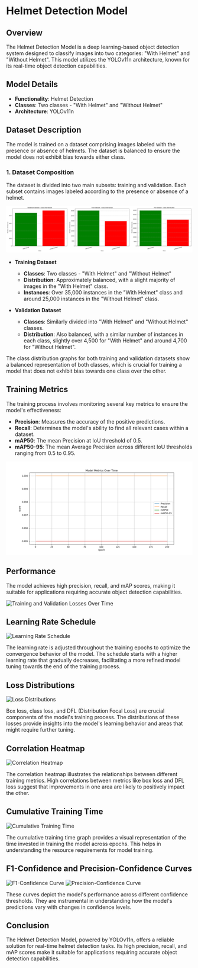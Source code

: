 # Helmet Detection Model

## Overview

The Helmet Detection Model is a deep learning-based object detection system designed to classify images into two categories: "With Helmet" and "Without Helmet". This model utilizes the YOLOv11n architecture, known for its real-time object detection capabilities.

## Model Details

- **Functionality**: Helmet Detection
- **Classes**: Two classes - "With Helmet" and "Without Helmet"
- **Architecture**: YOLOv11n

## Dataset Description

The model is trained on a dataset comprising images labeled with the presence or absence of helmets. The dataset is balanced to ensure the model does not exhibit bias towards either class.

### 1. Dataset Composition

The dataset is divided into two main subsets: training and validation. Each subset contains images labeled according to the presence or absence of a helmet.

![Dataset Composition](https://github.com/Haafii/safeSync-helmet-detection/blob/main/yolo11n/plots/Dataset_class_distribution.png)

- **Training Dataset**

  - **Classes**: Two classes - "With Helmet" and "Without Helmet"
  - **Distribution**: Approximately balanced, with a slight majority of images in the "With Helmet" class.
  - **Instances**: Over 35,000 instances in the "With Helmet" class and around 25,000 instances in the "Without Helmet" class.
- **Validation Dataset**

  - **Classes**: Similarly divided into "With Helmet" and "Without Helmet" classes.
  - **Distribution**: Also balanced, with a similar number of instances in each class, slightly over 4,500 for "With Helmet" and around 4,700 for "Without Helmet".

The class distribution graphs for both training and validation datasets show a balanced representation of both classes, which is crucial for training a model that does not exhibit bias towards one class over the other.

## Training Metrics

The training process involves monitoring several key metrics to ensure the model's effectiveness:

- **Precision**: Measures the accuracy of the positive predictions.
- **Recall**: Determines the model's ability to find all relevant cases within a dataset.
- **mAP50**: The mean Precision at IoU threshold of 0.5.
- **mAP50-95**: The mean Average Precision across different IoU thresholds ranging from 0.5 to 0.95.

![Model Metrics Over Time](yolo11n/runs/detect/train/training_plots/metrics.png)

## Performance

The model achieves high precision, recall, and mAP scores, making it suitable for applications requiring accurate object detection capabilities.

![Training and Validation Losses Over Time](/Users/hafismuhammed/Desktop/SafeSync/ML/safesync-helmet-detection/yolo11n/runs/detect/train/training_plots/loss_curves.png)

## Learning Rate Schedule

![Learning Rate Schedule](/Users/hafismuhammed/Desktop/SafeSync/ML/safesync-helmet-detection/yolo11n/runs/detect/train/training_plots/learning_rates.png)

The learning rate is adjusted throughout the training epochs to optimize the convergence behavior of the model. The schedule starts with a higher learning rate that gradually decreases, facilitating a more refined model tuning towards the end of the training process.

## Loss Distributions

![Loss Distributions](/Users/hafismuhammed/Desktop/SafeSync/ML/safesync-helmet-detection/yolo11n/runs/detect/train/training_plots/loss_distributions.png)

Box loss, class loss, and DFL (Distribution Focal Loss) are crucial components of the model's training process. The distributions of these losses provide insights into the model's learning behavior and areas that might require further tuning.

## Correlation Heatmap

![Correlation Heatmap](/Users/hafismuhammed/Desktop/SafeSync/ML/safesync-helmet-detection/yolo11n/runs/detect/train/training_plots/correlation_heatmap.png)

The correlation heatmap illustrates the relationships between different training metrics. High correlations between metrics like box loss and DFL loss suggest that improvements in one area are likely to positively impact the other.

## Cumulative Training Time

![Cumulative Training Time](/Users/hafismuhammed/Desktop/SafeSync/ML/safesync-helmet-detection/yolo11n/runs/detect/train/training_plots/training_time.png)

The cumulative training time graph provides a visual representation of the time invested in training the model across epochs. This helps in understanding the resource requirements for model training.

## F1-Confidence and Precision-Confidence Curves

![F1-Confidence Curve](/Users/hafismuhammed/Desktop/SafeSync/ML/safesync-helmet-detection/yolo11n/runs/detect/train/F1_curve.png)
![Precision-Confidence Curve](/Users/hafismuhammed/Desktop/SafeSync/ML/safesync-helmet-detection/yolo11n/runs/detect/train/P_curve.png)

These curves depict the model's performance across different confidence thresholds. They are instrumental in understanding how the model's predictions vary with changes in confidence levels.

## Conclusion

The Helmet Detection Model, powered by YOLOv11n, offers a reliable solution for real-time helmet detection tasks. Its high precision, recall, and mAP scores make it suitable for applications requiring accurate object detection capabilities.
